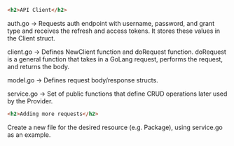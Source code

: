 ```html
<h2>API Client</h2>
```

auth.go -> Requests auth endpoint with username, password, and grant type and receives the refresh and access tokens. It stores these values in the Client struct.

client.go -> Defines NewClient function and doRequest function. doRequest is a general function that takes in a GoLang request, performs the request, and returns the body.

model.go -> Defines request body/response structs.

service.go -> Set of public functions that define CRUD operations later used by the Provider.

```html
<h2>Adding more requests</h2>
```
Create a new file for the desired resource (e.g. Package), using service.go as an example.
